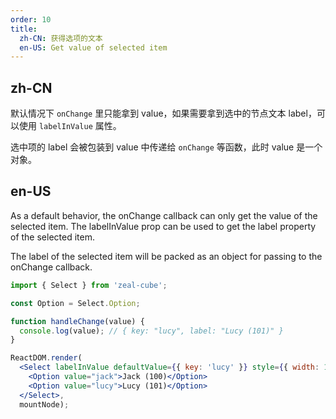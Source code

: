 ```yaml
---
order: 10
title:
  zh-CN: 获得选项的文本
  en-US: Get value of selected item
---
```


## zh-CN

默认情况下 `onChange` 里只能拿到 value，如果需要拿到选中的节点文本 label，可以使用 `labelInValue` 属性。

选中项的 label 会被包装到 value 中传递给 `onChange` 等函数，此时 value 是一个对象。

## en-US

As a default behavior, the onChange callback can only get the value of the selected item. The labelInValue prop can be used to get the label property of the selected item.

The label of the selected item will be packed as an object for passing to the onChange callback.

````jsx
import { Select } from 'zeal-cube';

const Option = Select.Option;

function handleChange(value) {
  console.log(value); // { key: "lucy", label: "Lucy (101)" }
}

ReactDOM.render(
  <Select labelInValue defaultValue={{ key: 'lucy' }} style={{ width: 120 }} onChange={handleChange}>
    <Option value="jack">Jack (100)</Option>
    <Option value="lucy">Lucy (101)</Option>
  </Select>,
  mountNode);
````
